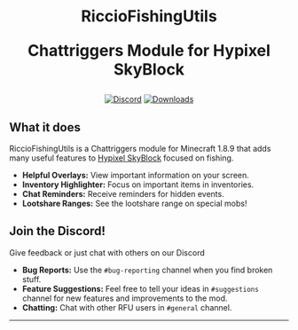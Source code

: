 <h1 align="center">
  RiccioFishingUtils 
  
  Chattriggers Module for Hypixel SkyBlock
</h1>

<div align="center">

[![Discord](https://img.shields.io/discord/1210734539186376774?label=discord&color=7289da&logo=discord&style=for-the-badge)](https://discord.gg/JfrXm6TqXz)
[![Downloads](https://img.shields.io/github/downloads/ricciow/RiccioFishingUtils/total?label=downloads&color=055ca3&logo=github&style=for-the-badge)](https://github.com/ricciow/RiccioFishingUtils/releases)
</div>

## What it does

RiccioFishingUtils is a Chattriggers module for Minecraft 1.8.9 that adds many useful features to [Hypixel SkyBlock](https://wiki.hypixel.net/Main_Page) focused on fishing.

* **Helpful Overlays:** View important information on your screen.
* **Inventory Highlighter:** Focus on important items in inventories.
* **Chat Reminders:** Receive reminders for hidden events.
* **Lootshare Ranges:** See the lootshare range on special mobs!

## Join the Discord!

Give feedback or just chat with others on our Discord

* **Bug Reports:** Use the `#bug-reporting` channel when you find broken stuff.
* **Feature Suggestions:** Feel free to tell your ideas in `#suggestions` channel for new features and improvements to the mod.
* **Chatting:** Chat with other RFU users in `#general` channel.

---